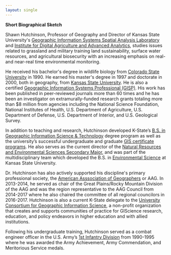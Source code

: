 ```yaml
---
layout: single
---
```


<strong>Short Biographical Sketch</strong>

Shawn Hutchinson, Professor of Geography and Director of Kansas State University's <a href="https://www.ksu.edu/gissal" target="_blank">Geographic Information Systems Spatial Analysis Laboratory</a> and <a href="https://www.ksu.edu/id3a" target="_blank">Institute for Digital Agriculture and Advanced Analytics</a>, studies issues related to grassland and military training land sustainability, surface water resources, and agricultural biosecurity with an increasing emphasis on real- and near-real time environmental monitoring.

He received his bachelor's degree in wildlife biology from <a href="https://www.colostate.edu/" target="_blank">Colorado State University</a> in 1990. He earned his master's degree in 1997 and doctorate in 2000, both in geography, from <a href="https://www.ksu.edu" target="_blank"> Kansas State University</a>. He is also a certified <a href="https://gisci.org" target="_blank">Geographic Information Systems Professional (GISP)</a>. His work has been published in peer-reviewed journals more than 60 times and he has been an investigator on extramurally-funded research grants totaling more than $8 million from agencies including the National Science Foundation, National Institutes of Health, U.S. Department of Agriculture, U.S. Department of Defense, U.S. Department of Interior, and U.S. Geological Survey.

In addition to teaching and research, Hutchinson developed K-State’s <a href="https://www.k-state.edu/geography/academics/undergraduate/gist.html" target="_blank">B.S. in Geographic Information Science & Technology</a> degree program as well as the university’s successful undergraduate and graduate <a href="https://www.k-state.edu/geography/academics/giscertificates.html" target="_blank">GIS certificate programs</a>. He also serves as the current director of the <a href="https://www.ksu.edu/nres" target="_blank">Natural Resources and Environmental Sciences Secondary Major</a>, and was part of the multidisciplinary team which developed the B.S. in <a href="https://www.k-state.edu/environmental-science/explore/" target="_blank">Environmental Science</a> at Kansas State University.

Dr. Hutchinson has also actively supported his discipline's primary professional society, the <a href="https://www.aag.org/" target="_blank">American Asssociation of Geographers</a> or AAG.  In 2013-2014, he served as chair of the Great Plains/Rocky Mountain Division of the AAG and was the region representative to the AAG Council from 2014-2017 where he also chaired the committee of all regional councilors in 2016-2017.  Hutchinson is also a current K-State delegate to the <a href="https://www.ucgis.org/" target="_blank">University Consortium for Geographic Information Science</a>, a non-profit organization that creates and supports communities of practice for GIScience research, education, and policy endeavors in higher education and with allied institutions.

Following his undergraduate training, Hutchinson served as a combat engineer officer in the U.S. Army’s <a href="https://www.fdmuseum.org/about-the-1st-infantry-division/" target="_blank">1st Infantry Division</a> from 1990-1995 where he was awarded the Army Achievement, Army Commendation, and Meritorious Service medals.
